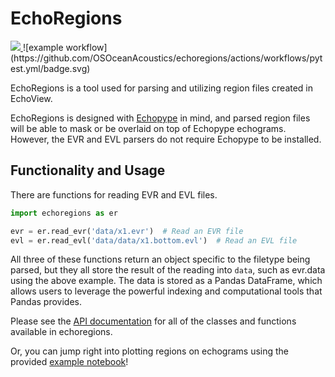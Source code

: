 # EchoRegions
<a href="https://echoregions.readthedocs.io/en/latest/?badge=latest">
<img src="https://readthedocs.org/projects/echoregions/badge/?version=latest"/>
</a> ![example workflow](https://github.com/OSOceanAcoustics/echoregions/actions/workflows/pytest.yml/badge.svg)


EchoRegions is a tool used for parsing and utilizing region files created in EchoView.

EchoRegions is designed with [Echopype](https://github.com/OSOceanAcoustics/echopype) in mind, and parsed region files will be able to mask or be overlaid on top of Echopype echograms. However, the EVR and EVL parsers do not require Echopype to be installed.

## Functionality and Usage
There are functions for reading EVR and EVL files.

```python
import echoregions as er

evr = er.read_evr('data/x1.evr')  # Read an EVR file
evl = er.read_evl('data/data/x1.bottom.evl')  # Read an EVL file
```

All three of these functions return an object specific to the filetype being parsed, but
they all store the result of the reading into `data`, such as evr.data using the above example.
The data is stored as a Pandas DataFrame, which allows users to leverage the powerful indexing
and computational tools that Pandas provides.

Please see the [API documentation](https://echoregions.readthedocs.io/en/latest/api.html) for all of the classes and functions available in echoregions.

Or, you can jump right into plotting regions on echograms using the provided
[example notebook](https://github.com/ngkavin/echoregions/blob/regions-restructure/notebooks/Regions2D_plotting.ipynb)!

